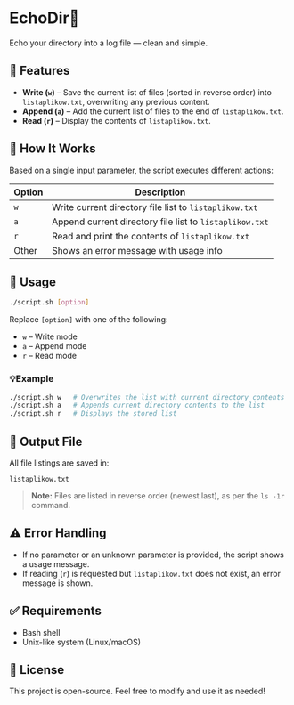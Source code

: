 # EchoDir🔁
Echo your directory into a log file — clean and simple.

## 🚀 Features

- **Write (`w`)** – Save the current list of files (sorted in reverse order) into `listaplikow.txt`, overwriting any previous content.
- **Append (`a`)** – Add the current list of files to the end of `listaplikow.txt`.
- **Read (`r`)** – Display the contents of `listaplikow.txt`.

## 🧠 How It Works

Based on a single input parameter, the script executes different actions:

| Option | Description |
|--------|-------------|
| `w`    | Write current directory file list to `listaplikow.txt` |
| `a`    | Append current directory file list to `listaplikow.txt` |
| `r`    | Read and print the contents of `listaplikow.txt` |
| Other  | Shows an error message with usage info |

## 📝 Usage

```bash
./script.sh [option]
```

Replace `[option]` with one of the following:

- `w` – Write mode
- `a` – Append mode
- `r` – Read mode

### 💡Example

```bash
./script.sh w   # Overwrites the list with current directory contents
./script.sh a   # Appends current directory contents to the list
./script.sh r   # Displays the stored list
```

## 📂 Output File

All file listings are saved in:
```
listaplikow.txt
```

> **Note:** Files are listed in reverse order (newest last), as per the `ls -1r` command.

## ⚠️ Error Handling

- If no parameter or an unknown parameter is provided, the script shows a usage message.
- If reading (`r`) is requested but `listaplikow.txt` does not exist, an error message is shown.

## ✅ Requirements

- Bash shell
- Unix-like system (Linux/macOS)

## 📌 License

This project is open-source. Feel free to modify and use it as needed!
